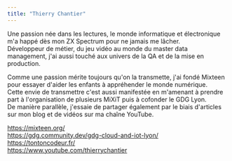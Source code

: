 ```yaml
---
title: "Thierry Chantier"
---
```


Une passion née dans les lectures, le monde informatique et électronique
m'a happé dès mon ZX Spectrum pour ne jamais me lâcher.  
Développeur de métier, du jeu vidéo au monde du master data management,
j'ai aussi touché aux univers de la QA et de la mise en production.

Comme une passion mérite toujours qu'on la transmette, j'ai fondé
Mixteen pour essayer d'aider les enfants à appréhender le monde
numérique.  
Cette envie de transmettre c'est aussi manifestée en m'amenant à prendre
part à l'organisation de plusieurs MiXiT puis à cofonder le GDG Lyon.  
De manière parallèle, j'essaie de partager également par le biais
d'articles sur mon blog et de vidéos sur ma chaîne YouTube.

<https://mixteen.org/>  
<https://gdg.community.dev/gdg-cloud-and-iot-lyon/>  
<https://tontoncodeur.fr/>  
<https://www.youtube.com/thierrychantier>
